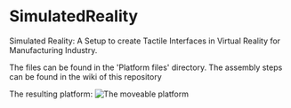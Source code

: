 # SimulatedReality
Simulated Reality: A Setup to create Tactile Interfaces in Virtual Reality for Manufacturing Industry.

The files can be found in the 'Platform files' directory.
The assembly steps can be found in the wiki of this repository

The resulting platform:
![The moveable platform](https://github.com/BramvanDeurzen/SimulatedReality/blob/master/Images/final_platform_result.jpg?raw=true)
